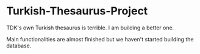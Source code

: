 # Turkish-Thesaurus-Project
TDK's own Turkish thesaurus is terrible. I am building a better one. 

Main functionalities are almost finished but we haven't started building the database.
